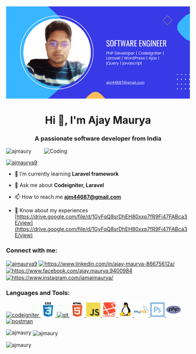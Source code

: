 ![logo](https://github.com/ajmaury/ajmaury/blob/main/Software%20Engineer.png)
<h1 align="center">Hi 👋, I'm Ajay Maurya</h1>
<h3 align="center">A passionate software developer from India</h3>
<img align="right" alt="Coding" width="400" src="https://media.tenor.com/qJ5evVs-_uUAAAAC/coding.gif">
<p align="left"> <img src="https://komarev.com/ghpvc/?username=ajmaury&label=Profile%20views&color=0e75b6&style=flat" alt="ajmaury" /> </p>

<p align="left"> <a href="https://twitter.com/ajmaurya9" target="blank"><img src="https://img.shields.io/twitter/follow/ajmaurya9?logo=twitter&style=for-the-badge" alt="ajmaurya9" /></a> </p>

- 🌱 I’m currently learning **Laravel framework**

- 💬 Ask me about **Codeigniter, Laravel**

- 📫 How to reach me **ajm44687@gmail.com**

- 📄 Know about my experiences [https://drive.google.com/file/d/1GyFqQ8srDhEH80xxp7fR9Fi47FABca3E/view](https://drive.google.com/file/d/1GyFqQ8srDhEH80xxp7fR9Fi47FABca3E/view)

<h3 align="left">Connect with me:</h3>
<p align="left">
<a href="https://twitter.com/ajmaurya9" target="blank"><img align="center" src="https://raw.githubusercontent.com/rahuldkjain/github-profile-readme-generator/master/src/images/icons/Social/twitter.svg" alt="ajmaurya9" height="30" width="40" /></a>
<a href="https://linkedin.com/in/https://www.linkedin.com/in/ajay-maurya-86675612a/" target="blank"><img align="center" src="https://raw.githubusercontent.com/rahuldkjain/github-profile-readme-generator/master/src/images/icons/Social/linked-in-alt.svg" alt="https://www.linkedin.com/in/ajay-maurya-86675612a/" height="30" width="40" /></a>
<a href="https://fb.com/https://www.facebook.com/ajay.maurya.9400984" target="blank"><img align="center" src="https://raw.githubusercontent.com/rahuldkjain/github-profile-readme-generator/master/src/images/icons/Social/facebook.svg" alt="https://www.facebook.com/ajay.maurya.9400984" height="30" width="40" /></a>
<a href="https://instagram.com/https://www.instagram.com/iamajmaurya/" target="blank"><img align="center" src="https://raw.githubusercontent.com/rahuldkjain/github-profile-readme-generator/master/src/images/icons/Social/instagram.svg" alt="https://www.instagram.com/iamajmaurya/" height="30" width="40" /></a>
</p>

<h3 align="left">Languages and Tools:</h3>
<p align="left"> <a href="https://codeigniter.com" target="_blank" rel="noreferrer"> <img src="https://cdn.worldvectorlogo.com/logos/codeigniter.svg" alt="codeigniter" width="40" height="40"/> </a> <a href="https://www.w3schools.com/css/" target="_blank" rel="noreferrer"> <img src="https://raw.githubusercontent.com/devicons/devicon/master/icons/css3/css3-original-wordmark.svg" alt="css3" width="40" height="40"/> </a> <a href="https://git-scm.com/" target="_blank" rel="noreferrer"> <img src="https://www.vectorlogo.zone/logos/git-scm/git-scm-icon.svg" alt="git" width="40" height="40"/> </a> <a href="https://www.w3.org/html/" target="_blank" rel="noreferrer"> <img src="https://raw.githubusercontent.com/devicons/devicon/master/icons/html5/html5-original-wordmark.svg" alt="html5" width="40" height="40"/> </a> <a href="https://developer.mozilla.org/en-US/docs/Web/JavaScript" target="_blank" rel="noreferrer"> <img src="https://raw.githubusercontent.com/devicons/devicon/master/icons/javascript/javascript-original.svg" alt="javascript" width="40" height="40"/> </a> <a href="https://laravel.com/" target="_blank" rel="noreferrer"> <img src="https://raw.githubusercontent.com/devicons/devicon/master/icons/laravel/laravel-plain-wordmark.svg" alt="laravel" width="40" height="40"/> </a> <a href="https://www.linux.org/" target="_blank" rel="noreferrer"> <img src="https://raw.githubusercontent.com/devicons/devicon/master/icons/linux/linux-original.svg" alt="linux" width="40" height="40"/> </a> <a href="https://www.mysql.com/" target="_blank" rel="noreferrer"> <img src="https://raw.githubusercontent.com/devicons/devicon/master/icons/mysql/mysql-original-wordmark.svg" alt="mysql" width="40" height="40"/> </a> <a href="https://www.photoshop.com/en" target="_blank" rel="noreferrer"> <img src="https://raw.githubusercontent.com/devicons/devicon/master/icons/photoshop/photoshop-line.svg" alt="photoshop" width="40" height="40"/> </a> <a href="https://www.php.net" target="_blank" rel="noreferrer"> <img src="https://raw.githubusercontent.com/devicons/devicon/master/icons/php/php-original.svg" alt="php" width="40" height="40"/> </a> <a href="https://postman.com" target="_blank" rel="noreferrer"> <img src="https://www.vectorlogo.zone/logos/getpostman/getpostman-icon.svg" alt="postman" width="40" height="40"/> </a> </p>

<p><img align="left" src="https://github-readme-stats.vercel.app/api/top-langs?username=ajmaury&show_icons=true&locale=en&layout=compact" alt="ajmaury" /></p>

<p>&nbsp;<img align="center" src="https://github-readme-stats.vercel.app/api?username=ajmaury&show_icons=true&locale=en" alt="ajmaury" /></p>

<p><img align="center" src="https://github-readme-streak-stats.herokuapp.com/?user=ajmaury&" alt="ajmaury" /></p>
